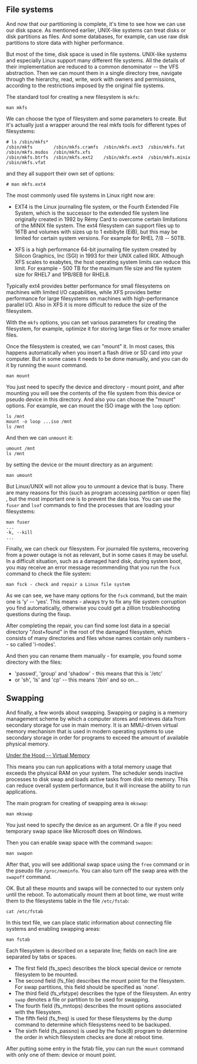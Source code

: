 ## File systems

And now that our partitioning is complete, it's time to see how we can use our disk space. As mentioned earlier, UNIX-like systems can treat disks or disk partitions as files. And some databases, for example, can use raw disk partitions to store data with higher performance.

But most of the time, disk space is used in file systems. UNIX-like systems and especially Linux support many different file systems. All the details of their implementation are reduced to a common denominator -- the VFS abstraction. Then we can mount them in a single directory tree, navigate through the hierarchy, read, write, work with owners and permissions, according to the restrictions imposed by the original file systems.

The standard tool for creating a new filesystem is `mkfs`:
```
man mkfs
```
We can choose the type of filesystem and some parameters to create. But it's actually just a wrapper around the real mkfs tools for different types of filesystems:
```
# ls /sbin/mkfs*
/sbin/mkfs        /sbin/mkfs.cramfs  /sbin/mkfs.ext3  /sbin/mkfs.fat    /sbin/mkfs.msdos  /sbin/mkfs.xfs
/sbin/mkfs.btrfs  /sbin/mkfs.ext2    /sbin/mkfs.ext4  /sbin/mkfs.minix  /sbin/mkfs.vfat
```
and they all support their own set of options:
```
# man mkfs.ext4
```
The most commonly used file systems in Linux right now are:
* EXT4 is the Linux journaling file system, or the Fourth Extended File System, which is the successor to the extended file system line originally created in 1992 by Rémy Card to overcome certain limitations of the MINIX file system. The ext4 filesystem can support files up to 16TB and volumes with sizes up to 1 exbibyte (EiB), but this may be limited for certain system versions. For example for RHEL 7/8 -- 50TB.

* XFS is a high performance 64-bit journaling file system created by Silicon Graphics, Inc (SGI) in 1993 for their UNIX called IRIX. Although XFS scales to exabytes, the host operating system limits can reduce this limit. For example - 500 TB for the maximum file size and file system size for RHEL7 and 1PB/8EB for RHEL8.

Typically ext4 provides better performance for small filesystems on machines with limited I/O capabilities, while XFS provides better performance for large filesystems on machines with high-performance parallel I/O. Also in XFS it is more difficult to reduce the size of the filesystem.

With the `mkfs` options, you can set various parameters for creating the filesystem, for example, optimize it for storing large files or for more smaller files.

Once the filesystem is created, we can "mount" it. In most cases, this happens automatically when you insert a flash drive or SD card into your computer. But in some cases it needs to be done manually, and you can do it by running the `mount` command.
```
man mount
```
You just need to specify the device and directory - mount point, and after mounting you will see the contents of the file system from this device or pseudo device in this directory. And also you can choose the "mount" options. For example, we can mount the ISO image with the `loop` option:
```
ls /mnt
mount -o loop ...iso /mnt
ls /mnt
```
And then we can `unmount` it:
```
umount /mnt
ls /mnt
```
 by setting the device or the mount directory as an argument:
```
man umount
```
But Linux/UNIX will not allow you to unmount a device that is busy. There are many reasons for this (such as program accessing partition or open file) , but the most important one is to prevent the data loss. You can use the `fuser` and `lsof` commands to find the processes that are loading your filesystems:
```
man fuser
...
-k, --kill
...
```
Finally, we can check our filesystem. For journaled file systems, recovering from a power outage is not as relevant, but in some cases it may be useful. In a difficult situation, such as a damaged hard disk, during system boot, you may receive an error message recommending that you run the `fsck` command to check the file system:
```
man fsck - check and repair a Linux file system
```
As we can see, we have many options for the `fsck` command, but the main one is 'y' -- 'yes'. This means - always try to fix any file system corruption you find automatically, otherwise you could get a zillion troubleshooting questions during the fixup.

After completing the repair, you can find some lost data in a special directory "/lost+found" in the root of the damaged filesystem, which consists of many directories and files whose names contain only numbers -- so called 'i-nodes'.

And then you can rename them manually - for example, you found some directory with the files:
* 'passwd', 'group' and 'shadow' - this means that this is '/etc'
* or 'sh', 'ls' and 'cp' -- this means '/bin'
and so on...

## Swapping

And finally, a few words about swapping. Swapping or  paging is a memory management scheme by which a computer stores and retrieves data from secondary storage for use in main memory. It is an MMU-driven virtual memory mechanism that is used in modern operating systems to use secondary storage in order for programs to exceed the amount of available physical memory.

[Under the Hood -- Virtual Memory](under_the_hood/virtual_memory.md)

This means you can run applications with a total memory usage that exceeds the physical RAM on your system. The scheduler sends inactive processes to disk swap and loads active tasks from disk into memory. This can reduce overall system performance, but it will increase the ability to run applications.

The main program for creating of swapping area is `mkswap`:
```
man mkswap
```
You just need to specify the device as an argument. Or a file if you need temporary swap space like Microsoft does on Windows.

Then you can enable swap space with the command `swapon`:
```
man swapon
```
After that, you will see additional swap space using the `free` command or in the pseudo file `/proc/meminfo`. You can also turn off the swap area with the `swapoff` command.

OK. But all these mounts and swaps will be connected to our system only until the reboot. To automatically mount them at boot time, we must write them to the filesystems table in the file `/etc/fstab`:
```
cat /etc/fstab
```
In this text file, we can place static information about connecting file systems and enabling swapping areas:
```
man fstab
```
Each  filesystem  is  described on a separate line; fields on each line are separated by tabs or spaces.
* The first field (fs_spec) describes the block special device or remote filesystem to be mounted.
*  The second field (fs_file) describes the mount point for the filesystem.  For swap partitions, this field should be specified as `none'.
* The third field (fs_vfstype) describes the type of the filesystem. An entry `swap` denotes a file or partition to be used for swapping.
* The fourth field (fs_mntops) describes the mount options associated with the filesystem.
* The fifth field (fs_freq) is used for these filesystems by the dump command to determine which filesystems  need  to be backuped.
* The sixth field (fs_passno) is used by the fsck(8) program to determine the order in which filesystem checks are done at reboot  time.

After putting some entry in the fstab file, you can run the `mount` command with only one of them: device or mount point.


